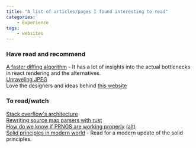 ```yaml
---
title: "A list of articles/pages I found interesting to read"
categories: 
    - Experience
tags:
    - websites
---
```


### Have read and recommend
[A faster diffing algorithm](https://github.com/facebook/react/issues/10703) - It has a lot of insights into the actual bottlenecks in react rendering and the alternatives.  
[Unraveling JPEG](https://parametric.press/issue-01/unraveling-the-jpeg/)  
Love the designers and ideas behind [this website](https://parametric.press/about/)  



### To read/watch
[Stack overflow's architecture](https://nickcraver.com/blog/2016/02/03/stack-overflow-a-technical-deconstruction/)  
[Rewriting source map parsers with rust](https://hacks.mozilla.org/2018/01/oxidizing-source-maps-with-rust-and-webassembly/)  
[How do we know if PRNGS are working properly](https://www.youtube.com/watch?v=c_CalG1rL0I) [(alt)](https://www.youtube.com/results?search_query=how+do+we+know+our+prngs+are+working+properly)  
[Solid principles in modern world](https://stackoverflow.blog/2021/11/01/why-solid-principles-are-still-the-foundation-for-modern-software-architecture/) - Read for a modern update of the solid principles.  